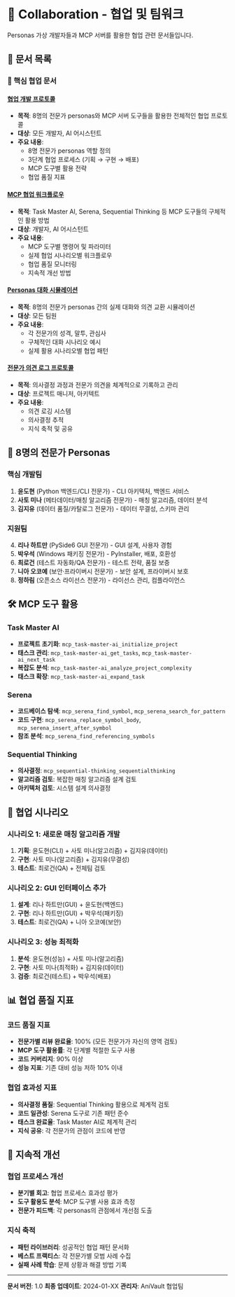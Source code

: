 # 👥 Collaboration - 협업 및 팀워크

Personas 가상 개발자들과 MCP 서버를 활용한 협업 관련 문서들입니다.

## 📁 문서 목록

### 🤝 핵심 협업 문서

#### [협업 개발 프로토콜](./COLLABORATIVE_DEVELOPMENT_PROTOCOL.md)
- **목적**: 8명의 전문가 personas와 MCP 서버 도구들을 활용한 전체적인 협업 프로토콜
- **대상**: 모든 개발자, AI 어시스턴트
- **주요 내용**:
  - 8명 전문가 personas 역할 정의
  - 3단계 협업 프로세스 (기획 → 구현 → 배포)
  - MCP 도구별 활용 전략
  - 협업 품질 지표

#### [MCP 협업 워크플로우](./MCP_COLLABORATION_WORKFLOW.md)
- **목적**: Task Master AI, Serena, Sequential Thinking 등 MCP 도구들의 구체적인 활용 방법
- **대상**: 개발자, AI 어시스턴트
- **주요 내용**:
  - MCP 도구별 명령어 및 파라미터
  - 실제 협업 시나리오별 워크플로우
  - 협업 품질 모니터링
  - 지속적 개선 방법

#### [Personas 대화 시뮬레이션](./PERSONAS_DIALOGUE_SIMULATION.md)
- **목적**: 8명의 전문가 personas 간의 실제 대화와 의견 교환 시뮬레이션
- **대상**: 모든 팀원
- **주요 내용**:
  - 각 전문가의 성격, 말투, 관심사
  - 구체적인 대화 시나리오 예시
  - 실제 활용 시나리오별 협업 패턴

#### [전문가 의견 로그 프로토콜](./EXPERT_OPINIONS_LOG_PROTOCOL.md)
- **목적**: 의사결정 과정과 전문가 의견을 체계적으로 기록하고 관리
- **대상**: 프로젝트 매니저, 아키텍트
- **주요 내용**:
  - 의견 로깅 시스템
  - 의사결정 추적
  - 지식 축적 및 공유

## 👥 8명의 전문가 Personas

### 핵심 개발팀
1. **윤도현** (Python 백엔드/CLI 전문가) - CLI 아키텍처, 백엔드 서비스
2. **사토 미나** (메타데이터/매칭 알고리즘 전문가) - 매칭 알고리즘, 데이터 분석
3. **김지유** (데이터 품질/카탈로그 전문가) - 데이터 무결성, 스키마 관리

### 지원팀
4. **리나 하트만** (PySide6 GUI 전문가) - GUI 설계, 사용자 경험
5. **박우석** (Windows 패키징 전문가) - PyInstaller, 배포, 호환성
6. **최로건** (테스트 자동화/QA 전문가) - 테스트 전략, 품질 보증
7. **니아 오코예** (보안·프라이버시 전문가) - 보안 설계, 프라이버시 보호
8. **정하림** (오픈소스 라이선스 전문가) - 라이선스 관리, 컴플라이언스

## 🛠️ MCP 도구 활용

### Task Master AI
- **프로젝트 초기화**: `mcp_task-master-ai_initialize_project`
- **태스크 관리**: `mcp_task-master-ai_get_tasks`, `mcp_task-master-ai_next_task`
- **복잡도 분석**: `mcp_task-master-ai_analyze_project_complexity`
- **태스크 확장**: `mcp_task-master-ai_expand_task`

### Serena
- **코드베이스 탐색**: `mcp_serena_find_symbol`, `mcp_serena_search_for_pattern`
- **코드 구현**: `mcp_serena_replace_symbol_body`, `mcp_serena_insert_after_symbol`
- **참조 분석**: `mcp_serena_find_referencing_symbols`

### Sequential Thinking
- **의사결정**: `mcp_sequential-thinking_sequentialthinking`
- **알고리즘 검토**: 복잡한 매칭 알고리즘 설계 검토
- **아키텍처 검토**: 시스템 설계 의사결정

## 🎯 협업 시나리오

### 시나리오 1: 새로운 매칭 알고리즘 개발
1. **기획**: 윤도현(CLI) + 사토 미나(알고리즘) + 김지유(데이터)
2. **구현**: 사토 미나(알고리즘) + 김지유(무결성)
3. **테스트**: 최로건(QA) + 전체팀 검토

### 시나리오 2: GUI 인터페이스 추가
1. **설계**: 리나 하트만(GUI) + 윤도현(백엔드)
2. **구현**: 리나 하트만(GUI) + 박우석(패키징)
3. **테스트**: 최로건(QA) + 니아 오코예(보안)

### 시나리오 3: 성능 최적화
1. **분석**: 윤도현(성능) + 사토 미나(알고리즘)
2. **구현**: 사토 미나(최적화) + 김지유(데이터)
3. **검증**: 최로건(테스트) + 박우석(배포)

## 📊 협업 품질 지표

### 코드 품질 지표
- **전문가별 리뷰 완료율**: 100% (모든 전문가가 자신의 영역 검토)
- **MCP 도구 활용률**: 각 단계별 적절한 도구 사용
- **코드 커버리지**: 90% 이상
- **성능 지표**: 기존 대비 성능 저하 10% 이내

### 협업 효과성 지표
- **의사결정 품질**: Sequential Thinking 활용으로 체계적 검토
- **코드 일관성**: Serena 도구로 기존 패턴 준수
- **태스크 완료율**: Task Master AI로 체계적 관리
- **지식 공유**: 각 전문가의 관점이 코드에 반영

## 🔄 지속적 개선

### 협업 프로세스 개선
- **분기별 회고**: 협업 프로세스 효과성 평가
- **도구 활용도 분석**: MCP 도구별 사용 효과 측정
- **전문가 피드백**: 각 personas의 관점에서 개선점 도출

### 지식 축적
- **패턴 라이브러리**: 성공적인 협업 패턴 문서화
- **베스트 프랙티스**: 각 전문가별 모범 사례 수집
- **실패 사례 학습**: 문제 상황과 해결 방법 기록

---

**문서 버전**: 1.0
**최종 업데이트**: 2024-01-XX
**관리자**: AniVault 협업팀
